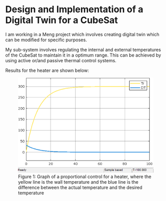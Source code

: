 #  Design and Implementation of a Digital Twin for a CubeSat


I am working in a Meng project which involves creating digital twin which can be modified for specific purposes.

My sub-system involves regulating the internal and external temperatures of the CubeSat to maintain it in a optimum range. This can be achieved by using active or/and passive thermal control systems. 

Results for the heater are shown below:


<figure id="fig1">
  <img src="/assets/images/Heater_graphP_control.png?v=1" alt="Heater proportional control" width="600">
  <figcaption>Figure 1: Graph of a proportional control for a heater, where the yellow line is the wall temperature and the blue line is the difference between the actual temperature and the desired temperature </figcaption>
</figure>


